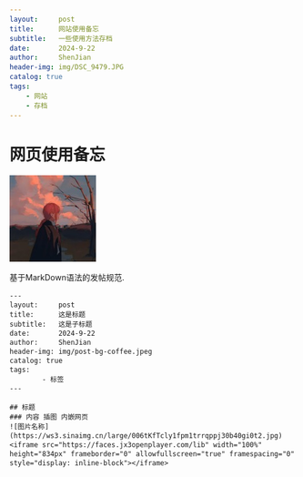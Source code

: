 ```yaml
---
layout:     post
title:      网站使用备忘
subtitle:   一些使用方法存档
date:       2024-9-22
author:     ShenJian
header-img: img/DSC_9479.JPG
catalog: true
tags:                              
    - 网站
    - 存档
---
```

# 网页使用备忘

![MacDown logo](img/apple-touch-icon.png)

基于MarkDown语法的发帖规范.

```
---
layout:     post
title:      这是标题
subtitle:   这是子标题
date:       2024-9-22
author:     ShenJian
header-img: img/post-bg-coffee.jpeg
catalog: true
tags:    
        - 标签
---

## 标题
### 内容 插图 内嵌网页
![图片名称](https://ws3.sinaimg.cn/large/006tKfTcly1fpm1trrqppj30b40gi0t2.jpg)
<iframe src="https://faces.jx3openplayer.com/lib" width="100%" height="834px" frameborder="0" allowfullscreen="true" framespacing="0" style="display: inline-block"></iframe>
```

